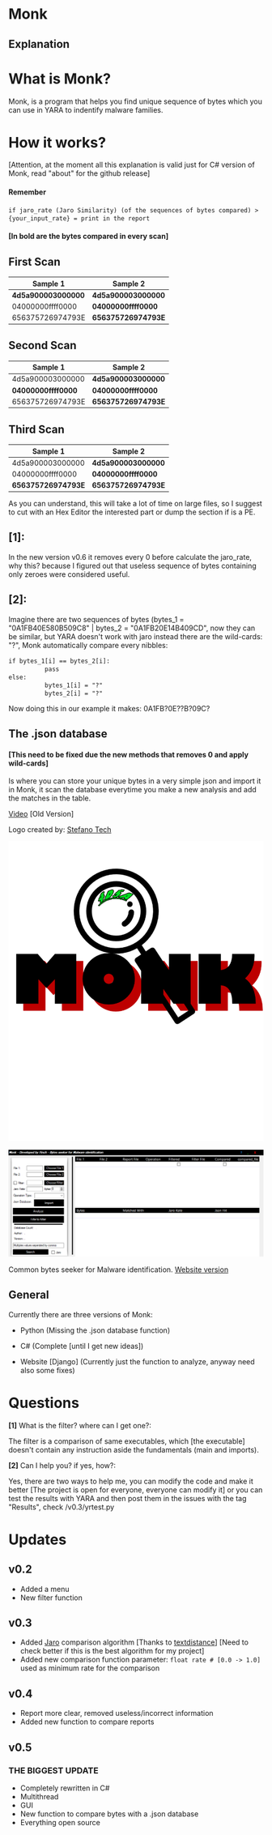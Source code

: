 # Monk
## Explanation
# What is Monk?
Monk, is a program that helps you find unique sequence of bytes which you can use in YARA to indentify malware families.

        
# How it works?

        


[Attention, at the moment all this explanation is valid just for C# version of Monk, read "about" for the github release]
        
#### Remember
    if jaro_rate (Jaro Similarity) (of the sequences of bytes compared) > {your_input_rate} = print in the report
          
#### [In bold are the bytes compared in every scan]


        
## First Scan
   
  
|Sample 1 |Sample 2 |
|---------|---------|
|   **4d5a900003000000**      |   **4d5a900003000000**      | 
|    04000000ffff0000     |     **04000000ffff0000**    | 
|    656375726974793E      |      **656375726974793E**        
  
## Second Scan

|Sample 1 |Sample 2 |
|---------|---------|
|   4d5a900003000000     |   **4d5a900003000000**      | 
|    **04000000ffff0000**     |     **04000000ffff0000**    | 
|    656375726974793E         |   **656375726974793E**       

## Third Scan

|Sample 1 |Sample 2 |
|---------|---------|
|   4d5a900003000000      |   **4d5a900003000000**      | 
|    04000000ffff0000     |     **04000000ffff0000**    | 
|    **656375726974793E**   |         **656375726974793E**       

As you can understand, this will take a lot of time on large files, so I suggest to cut with an Hex Editor the interested part or dump the section if is a PE.

## [1]:
In the new version v0.6 it removes every 0 before calculate the jaro_rate, why this? because I figured out that useless sequence
of bytes containing only zeroes were considered useful.

## [2]:
Imagine there are two sequences of bytes (bytes_1 = "0A1FB40E580B509C8" | bytes_2 = "0A1FB20E14B409CD", now they can be similar, but YARA doesn't work with jaro
instead there are the wild-cards: "?", Monk automatically compare every nibbles:


```
if bytes_1[i] == bytes_2[i]:
          pass
else:
          bytes_1[i] = "?"
          bytes_2[i] = "?"
```

Now doing this in our example it makes:
0A1FB?0E??B?09C?

## The .json database
    

#### [This need to be fixed due the new methods that removes 0 and apply wild-cards]

Is where you can store your unique bytes in a very simple json and import it in Monk, it scan the database everytime you make a new analysis and add the matches in the table.

 
[Video](https://youtu.be/F7T1lGaJmj8) [Old Version]

Logo created by: [Stefano Tech](https://www.youtube.com/channel/UCf-ZEAjv-Fo7UlFLXSo0zgg)



![](https://github.com/Finch4/Monk/blob/master/Monk%20Logo%202.0.png?raw=true)



![](https://github.com/Finch4/Monk/blob/master/Monk_1.PNG?raw=true)

Common bytes seeker for Malware identification.
[Website version](http://finch4.pythonanywhere.com/)
## General

Currently there are three versions of Monk:

 - Python (Missing the .json database function)

 - C# (Complete [until I get new ideas])

 - Website [Django] (Currently just the function to analyze, anyway need also some fixes)




# Questions
__[1]__ What is the filter? where can I get one?:

The filter is a comparison of same executables, which [the executable] doesn't contain any instruction aside the fundamentals (main and imports).

__[2]__ Can I help you? if yes, how?:

Yes, there are two ways to help me, you can modify the code and make it better [The project is open for everyone, everyone can modify it] or you can test the results with YARA and then post them in the issues with the tag "Results", check /v0.3/yrtest.py


# Updates
## v0.2
- Added a menu
- New filter function
## v0.3
- Added [Jaro](https://en.wikipedia.org/wiki/Jaro%E2%80%93Winkler_distance) comparison algorithm [Thanks to [textdistance](https://pypi.org/project/textdistance/)] [Need to check better if this is the best algorithm for my project]
- Added new comparison function parameter:  ```float rate # [0.0 -> 1.0]``` used as minimum rate for the comparison
## v0.4
- Report more clear, removed useless/incorrect information
- Added new function to compare reports
## v0.5
### THE BIGGEST UPDATE
- Completely rewritten in C#
- Multithread
- GUI
- New function to compare bytes with a .json database
- Everything open source
